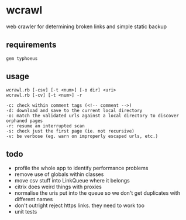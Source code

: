 wcrawl
======

web crawler for determining broken links and simple static backup

## requirements

```
gem typhoeus
```

## usage

```
wcrawl.rb [-csv] [-t <num>] [-o dir] <uri>
wcrawl.rb [-cv] [-t <num>] -r

-c: check within comment tags (<!-- comment -->)
-d: download and save to the current local directory
-o: match the validated urls against a local directory to discover orphaned pages
-r: resume an interrupted scan
-s: check just the first page (ie. not recursive)
-v: be verbose (eg. warn on improperly escaped urls, etc.)
```

## todo

- profile the whole app to identify performance problems
- remove use of globals within classes
- move csv stuff into LinkQueue where it belongs
- citrix does weird things with proxies
- normalise the uris put into the queue so we don't get duplicates with different names
- don't outright reject https links. they need to work too
- unit tests
